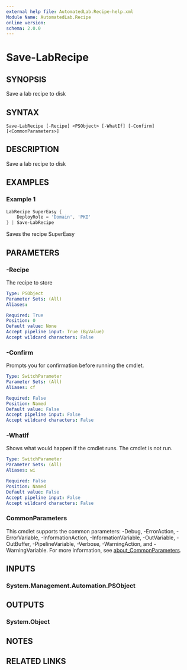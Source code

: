 ```yaml
---
external help file: AutomatedLab.Recipe-help.xml
Module Name: AutomatedLab.Recipe
online version:
schema: 2.0.0
---
```


# Save-LabRecipe

## SYNOPSIS
Save a lab recipe to disk

## SYNTAX

```
Save-LabRecipe [-Recipe] <PSObject> [-WhatIf] [-Confirm] [<CommonParameters>]
```

## DESCRIPTION
Save a lab recipe to disk

## EXAMPLES

### Example 1
```powershell
LabRecipe SuperEasy {
    DeployRole = 'Domain', 'PKI'
} | Save-LabRecipe
```

Saves the recipe SuperEasy

## PARAMETERS

### -Recipe
The recipe to store

```yaml
Type: PSObject
Parameter Sets: (All)
Aliases:

Required: True
Position: 0
Default value: None
Accept pipeline input: True (ByValue)
Accept wildcard characters: False
```

### -Confirm
Prompts you for confirmation before running the cmdlet.

```yaml
Type: SwitchParameter
Parameter Sets: (All)
Aliases: cf

Required: False
Position: Named
Default value: False
Accept pipeline input: False
Accept wildcard characters: False
```

### -WhatIf
Shows what would happen if the cmdlet runs.
The cmdlet is not run.

```yaml
Type: SwitchParameter
Parameter Sets: (All)
Aliases: wi

Required: False
Position: Named
Default value: False
Accept pipeline input: False
Accept wildcard characters: False
```

### CommonParameters
This cmdlet supports the common parameters: -Debug, -ErrorAction, -ErrorVariable, -InformationAction, -InformationVariable, -OutVariable, -OutBuffer, -PipelineVariable, -Verbose, -WarningAction, and -WarningVariable. For more information, see [about_CommonParameters](http://go.microsoft.com/fwlink/?LinkID=113216).

## INPUTS

### System.Management.Automation.PSObject
## OUTPUTS

### System.Object
## NOTES

## RELATED LINKS
